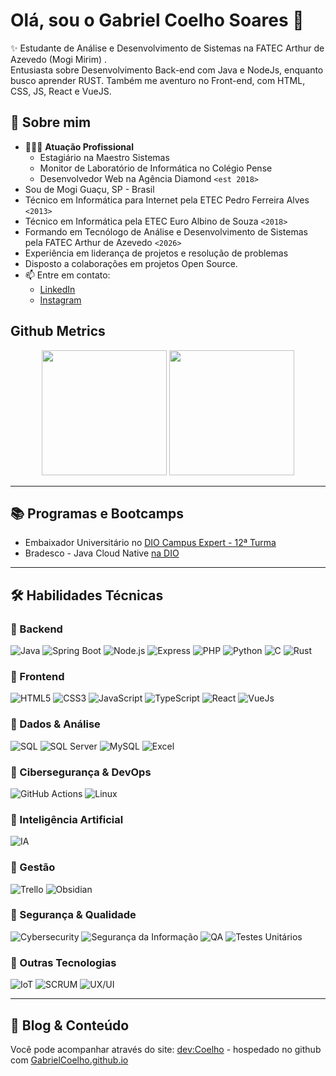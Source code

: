 # Olá, sou o Gabriel Coelho Soares 👋

✨ Estudante de Análise e Desenvolvimento de Sistemas na FATEC Arthur de
Azevedo (Mogi Mirim) . \
Entusiasta sobre Desenvolvimento Back-end com Java e NodeJs, enquanto busco aprender RUST.
Também me aventuro no Front-end, com HTML, CSS, JS, React e VueJS.

## 💼 Sobre mim

- 👨🏻‍💼 **Atuação Profissional**
  - Estagiário na Maestro Sistemas
  - Monitor de Laboratório de Informática no Colégio Pense
  - Desenvolvedor Web na Agência Diamond `<est 2018>`
- Sou de Mogi Guaçu, SP - Brasil
- Técnico em Informática para Internet pela ETEC Pedro Ferreira Alves `<2013>`
- Técnico em Informática pela ETEC Euro Albino de Souza `<2018>`
- Formando em Tecnólogo de Análise e Desenvolvimento de Sistemas pela FATEC Arthur de Azevedo `<2026>`
- Experiência em liderança de projetos e resolução de problemas
- Disposto a colaborações em projetos Open Source.
- 📫 Entre em contato:
  - [LinkedIn](https://www.linkedin.com/in/gabrielcoelhosb/)
  - [Instagram](https://instagram.com/gabrielcoelho.soares)

## Github Metrics

<p align="center">
    <img height="200em" src="https://github-readme-stats.vercel.app/api?username=GabrielCoelho&show_icons=true&theme=gruvbox&include_all_commits=true&count_private=true" />
    <img height="200em" src="https://github-readme-stats.vercel.app/api/top-langs/?username=GabrielCoelho&layout=compact&langs_count=10&theme=gruvbox" />
</p>

---

## 📚 Programas e Bootcamps

- Embaixador Universitário no <a href="https://pages.dio.me/campusexpert">DIO Campus Expert - 12ª Turma</a>
- Bradesco - Java Cloud Native <a href="https://www.dio.me/bootcamp/bradesco-java-cloud-native">na DIO</a>

---

## 🛠️ Habilidades Técnicas

### 🧠 Backend

![Java](https://img.shields.io/badge/-Java-007396?logo=java&logoColor=white&style=for-the-badge)
![Spring Boot](https://img.shields.io/badge/-SpringBoot-6DB33F?logo=springboot&logoColor=white&style=for-the-badge)
![Node.js](https://img.shields.io/badge/-Node.js-339933?logo=node.js&logoColor=white&style=for-the-badge)
![Express](https://img.shields.io/badge/-Express-000000?logo=express&logoColor=white&style=for-the-badge)
![PHP](https://img.shields.io/badge/-PHP-777BB4?logo=php&logoColor=white&style=for-the-badge)
![Python](https://img.shields.io/badge/-Python-3776AB?logo=python&logoColor=white&style=for-the-badge)
![C](https://img.shields.io/badge/-C-gray?style=for-the-badge&logo=C)
![Rust](https://img.shields.io/badge/-Rust-702809?style=for-the-badge&logo=Rust)

### 🎨 Frontend

![HTML5](https://img.shields.io/badge/-HTML5-E34F26?logo=html5&logoColor=white&style=for-the-badge)
![CSS3](https://img.shields.io/badge/-CSS3-1572B6?logo=css3&logoColor=white&style=for-the-badge)
![JavaScript](https://img.shields.io/badge/-JavaScript-F7DF1E?logo=javascript&logoColor=black&style=for-the-badge)
![TypeScript](https://img.shields.io/badge/-TypeScript-3178C6?logo=typescript&logoColor=white&style=for-the-badge)
![React](https://img.shields.io/badge/-React-61DAFB?logo=react&logoColor=000&style=for-the-badge)
![VueJs](https://img.shields.io/badge/-VueJS-4FC08D?style=for-the-badge&logo=Vue.js&logoColor=white)

### 🧩 Dados & Análise

![SQL](https://img.shields.io/badge/-SQL-4479A1?logo=mysql&logoColor=white&style=for-the-badge)
![SQL Server](https://img.shields.io/badge/-SQL%20Server-CC2927?logo=microsoftsqlserver&logoColor=white&style=for-the-badge)
![MySQL](https://img.shields.io/badge/-MySQL-4479A1?logo=mysql&logoColor=white&style=for-the-badge)
![Excel](https://img.shields.io/badge/-Excel-217346?logo=microsoft-excel&logoColor=white&style=for-the-badge)

### 🔐 Cibersegurança & DevOps

![GitHub Actions](https://img.shields.io/badge/-GitHub%20Actions-2088FF?logo=githubactions&logoColor=white&style=for-the-badge)
![Linux](https://img.shields.io/badge/-Linux-FCC624?logo=linux&logoColor=black&style=for-the-badge)

### 🤖 Inteligência Artificial

![IA](https://img.shields.io/badge/-Inteligência%20Artificial-D97757?logo=Claude&logoColor=white&style=for-the-badge)

### 📣 Gestão

![Trello](https://img.shields.io/badge/-Trello-0052CC?logo=trello&logoColor=white&style=for-the-badge)
![Obsidian](https://img.shields.io/badge/-Obsidian-7C3AED?style=for-the-badge&logo=Obsidian&logoColor=white)

### 🔐 Segurança & Qualidade

![Cybersecurity](https://img.shields.io/badge/-Cybersecurity-0F172A?logo=virustotal&logoColor=white&style=for-the-badge)
![Segurança da Informação](https://img.shields.io/badge/-Seguran%C3%A7a%20da%20Informa%C3%A7%C3%A3o-7D4698?logo=datadog&logoColor=white&style=for-the-badge)
![QA](https://img.shields.io/badge/-Quality%20Assurance-0E8A16?logo=testinglibrary&logoColor=white&style=for-the-badge)
![Testes Unitários](https://img.shields.io/badge/-Testes%20Unit%C3%A1rios-2C8EBB?logo=jest&logoColor=white&style=for-the-badge)

### 🚀 Outras Tecnologias

![IoT](https://img.shields.io/badge/-IoT-FF6F00?logo=raspberrypi&logoColor=white&style=for-the-badge)
![SCRUM](https://img.shields.io/badge/-SCRUM-6DB33F?logo=scrumalliance&logoColor=white&style=for-the-badge)
![UX/UI](https://img.shields.io/badge/-UX%2FUI%20Design-FF4088?logo=adobe&logoColor=white&style=for-the-badge)

---

## 📝 Blog & Conteúdo

Você pode acompanhar através do site: [dev:Coelho](https://devcoelho.com.br/) - hospedado no github com [GabrielCoelho.github.io](https://github.com/GabrielCoelho/Gabrielcoelho.github.io)
